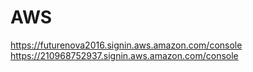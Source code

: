 # AWS
https://futurenova2016.signin.aws.amazon.com/console
 https://210968752937.signin.aws.amazon.com/console
